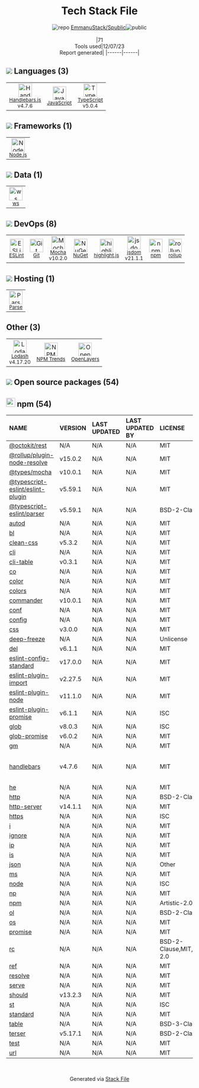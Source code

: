 <!--
&lt;--- Readme.md Snippet without images Start ---&gt;
## Tech Stack
EmmanuStack/Spublic is built on the following main stack:

- [Parse](https://parse.com) – Mobile Backend
- [Mocha](http://mochajs.org/) – Javascript Testing Framework
- [Node.js](http://nodejs.org/) – Frameworks (Full Stack)
- [Handlebars.js](http://handlebarsjs.com/) – Templating Languages & Extensions
- [JavaScript](https://developer.mozilla.org/en-US/docs/Web/JavaScript) – Languages
- [TypeScript](http://www.typescriptlang.org) – Languages
- [Lodash](https://lodash.com) – Javascript Utilities & Libraries
- [OpenLayers](http://openlayers.org/) – Mapping APIs
- [ESLint](http://eslint.org/) – Code Review
- [rollup](http://rollupjs.org/) – JS Build Tools / JS Task Runners
- [highlight.js](https://highlightjs.org/) – Text Editor
- [jsdom](https://github.com/jsdom/jsdom) – Headless Browsers
- [ws](https://github.com/websockets/ws) – Realtime Backend / API

Full tech stack [here](/techstack.md)

&lt;--- Readme.md Snippet without images End ---&gt;

&lt;--- Readme.md Snippet with images Start ---&gt;
## Tech Stack
EmmanuStack/Spublic is built on the following main stack:

- <img width='25' height='25' src='https://img.stackshare.io/service/86/68wTsXcT.png' alt='Parse'/> [Parse](https://parse.com) – Mobile Backend
- <img width='25' height='25' src='https://img.stackshare.io/service/832/mocha.png' alt='Mocha'/> [Mocha](http://mochajs.org/) – Javascript Testing Framework
- <img width='25' height='25' src='https://img.stackshare.io/service/1011/n1JRsFeB_400x400.png' alt='Node.js'/> [Node.js](http://nodejs.org/) – Frameworks (Full Stack)
- <img width='25' height='25' src='https://img.stackshare.io/service/1143/Handlebars.png' alt='Handlebars.js'/> [Handlebars.js](http://handlebarsjs.com/) – Templating Languages & Extensions
- <img width='25' height='25' src='https://img.stackshare.io/service/1209/javascript.jpeg' alt='JavaScript'/> [JavaScript](https://developer.mozilla.org/en-US/docs/Web/JavaScript) – Languages
- <img width='25' height='25' src='https://img.stackshare.io/service/1612/bynNY5dJ.jpg' alt='TypeScript'/> [TypeScript](http://www.typescriptlang.org) – Languages
- <img width='25' height='25' src='https://img.stackshare.io/service/2438/lodash.png' alt='Lodash'/> [Lodash](https://lodash.com) – Javascript Utilities & Libraries
- <img width='25' height='25' src='https://img.stackshare.io/service/3208/397ce8027eb036960f00dd5153d41993.png' alt='OpenLayers'/> [OpenLayers](http://openlayers.org/) – Mapping APIs
- <img width='25' height='25' src='https://img.stackshare.io/service/3337/Q4L7Jncy.jpg' alt='ESLint'/> [ESLint](http://eslint.org/) – Code Review
- <img width='25' height='25' src='https://img.stackshare.io/service/4423/zE8RTn9E_400x400.jpg' alt='rollup'/> [rollup](http://rollupjs.org/) – JS Build Tools / JS Task Runners
- <img width='25' height='25' src='https://img.stackshare.io/service/6888/c17e7d9688d86bd9f9506ec1fbd6d200_400x400.png' alt='highlight.js'/> [highlight.js](https://highlightjs.org/) – Text Editor
- <img width='25' height='25' src='https://img.stackshare.io/service/7054/preview.jpeg' alt='jsdom'/> [jsdom](https://github.com/jsdom/jsdom) – Headless Browsers
- <img width='25' height='25' src='https://img.stackshare.io/service/11381/no-img-open-source.png' alt='ws'/> [ws](https://github.com/websockets/ws) – Realtime Backend / API

Full tech stack [here](/techstack.md)

&lt;--- Readme.md Snippet with images End ---&gt;
-->
<div align="center">

# Tech Stack File
![](https://img.stackshare.io/repo.svg "repo") [EmmanuStack/Spublic](https://github.com/EmmanuStack/Spublic)![](https://img.stackshare.io/public_badge.svg "public")
<br/><br/>
|71<br/>Tools used|12/07/23 <br/>Report generated|
|------|------|
</div>

## <img src='https://img.stackshare.io/languages.svg'/> Languages (3)
<table><tr>
  <td align='center'>
  <img width='36' height='36' src='https://img.stackshare.io/service/1143/Handlebars.png' alt='Handlebars.js'>
  <br>
  <sub><a href="http://handlebarsjs.com/">Handlebars.js</a></sub>
  <br>
  <sub>v4.7.6</sub>
</td>

<td align='center'>
  <img width='36' height='36' src='https://img.stackshare.io/service/1209/javascript.jpeg' alt='JavaScript'>
  <br>
  <sub><a href="https://developer.mozilla.org/en-US/docs/Web/JavaScript">JavaScript</a></sub>
  <br>
  <sub></sub>
</td>

<td align='center'>
  <img width='36' height='36' src='https://img.stackshare.io/service/1612/bynNY5dJ.jpg' alt='TypeScript'>
  <br>
  <sub><a href="http://www.typescriptlang.org">TypeScript</a></sub>
  <br>
  <sub>v5.0.4</sub>
</td>

</tr>
</table>

## <img src='https://img.stackshare.io/frameworks.svg'/> Frameworks (1)
<table><tr>
  <td align='center'>
  <img width='36' height='36' src='https://img.stackshare.io/service/1011/n1JRsFeB_400x400.png' alt='Node.js'>
  <br>
  <sub><a href="http://nodejs.org/">Node.js</a></sub>
  <br>
  <sub></sub>
</td>

</tr>
</table>

## <img src='https://img.stackshare.io/databases.svg'/> Data (1)
<table><tr>
  <td align='center'>
  <img width='36' height='36' src='https://img.stackshare.io/service/11381/no-img-open-source.png' alt='ws'>
  <br>
  <sub><a href="https://github.com/websockets/ws">ws</a></sub>
  <br>
  <sub></sub>
</td>

</tr>
</table>

## <img src='https://img.stackshare.io/devops.svg'/> DevOps (8)
<table><tr>
  <td align='center'>
  <img width='36' height='36' src='https://img.stackshare.io/service/3337/Q4L7Jncy.jpg' alt='ESLint'>
  <br>
  <sub><a href="http://eslint.org/">ESLint</a></sub>
  <br>
  <sub></sub>
</td>

<td align='center'>
  <img width='36' height='36' src='https://img.stackshare.io/service/1046/git.png' alt='Git'>
  <br>
  <sub><a href="http://git-scm.com/">Git</a></sub>
  <br>
  <sub></sub>
</td>

<td align='center'>
  <img width='36' height='36' src='https://img.stackshare.io/service/832/mocha.png' alt='Mocha'>
  <br>
  <sub><a href="http://mochajs.org/">Mocha</a></sub>
  <br>
  <sub>v10.2.0</sub>
</td>

<td align='center'>
  <img width='36' height='36' src='https://img.stackshare.io/service/2637/6I3oEOP4_400x400.jpg' alt='NuGet'>
  <br>
  <sub><a href="https://www.nuget.org/">NuGet</a></sub>
  <br>
  <sub></sub>
</td>

<td align='center'>
  <img width='36' height='36' src='https://img.stackshare.io/service/6888/c17e7d9688d86bd9f9506ec1fbd6d200_400x400.png' alt='highlight.js'>
  <br>
  <sub><a href="https://highlightjs.org/">highlight.js</a></sub>
  <br>
  <sub></sub>
</td>

<td align='center'>
  <img width='36' height='36' src='https://img.stackshare.io/service/7054/preview.jpeg' alt='jsdom'>
  <br>
  <sub><a href="https://github.com/jsdom/jsdom">jsdom</a></sub>
  <br>
  <sub>v21.1.1</sub>
</td>

<td align='center'>
  <img width='36' height='36' src='https://img.stackshare.io/service/1120/lejvzrnlpb308aftn31u.png' alt='npm'>
  <br>
  <sub><a href="https://www.npmjs.com/">npm</a></sub>
  <br>
  <sub></sub>
</td>

<td align='center'>
  <img width='36' height='36' src='https://img.stackshare.io/service/4423/zE8RTn9E_400x400.jpg' alt='rollup'>
  <br>
  <sub><a href="http://rollupjs.org/">rollup</a></sub>
  <br>
  <sub></sub>
</td>

</tr>
</table>

## <img src='https://img.stackshare.io/hosting.svg'/> Hosting (1)
<table><tr>
  <td align='center'>
  <img width='36' height='36' src='https://img.stackshare.io/service/86/68wTsXcT.png' alt='Parse'>
  <br>
  <sub><a href="https://parse.com">Parse</a></sub>
  <br>
  <sub></sub>
</td>

</tr>
</table>

## Other (3)
<table><tr>
  <td align='center'>
  <img width='36' height='36' src='https://img.stackshare.io/service/2438/lodash.png' alt='Lodash'>
  <br>
  <sub><a href="https://lodash.com">Lodash</a></sub>
  <br>
  <sub>v4.17.20</sub>
</td>

<td align='center'>
  <img width='36' height='36' src='https://img.stackshare.io/service/12294/empty-logo-square.png' alt='NPM Trends'>
  <br>
  <sub><a href="https://www.npmtrends.com/">NPM Trends</a></sub>
  <br>
  <sub></sub>
</td>

<td align='center'>
  <img width='36' height='36' src='https://img.stackshare.io/service/3208/397ce8027eb036960f00dd5153d41993.png' alt='OpenLayers'>
  <br>
  <sub><a href="http://openlayers.org/">OpenLayers</a></sub>
  <br>
  <sub></sub>
</td>

</tr>
</table>


## <img src='https://img.stackshare.io/group.svg' /> Open source packages (54)</h2>

## <img width='24' height='24' src='https://img.stackshare.io/service/1120/lejvzrnlpb308aftn31u.png'/> npm (54)

|NAME|VERSION|LAST UPDATED|LAST UPDATED BY|LICENSE|VULNERABILITIES|
|:------|:------|:------|:------|:------|:------|
|[@octokit/rest](https://www.npmjs.com/@octokit/rest)|N/A|N/A|N/A |MIT|N/A|
|[@rollup/plugin-node-resolve](https://www.npmjs.com/@rollup/plugin-node-resolve)|v15.0.2|N/A|N/A |MIT|N/A|
|[@types/mocha](https://www.npmjs.com/@types/mocha)|v10.0.1|N/A|N/A |MIT|N/A|
|[@typescript-eslint/eslint-plugin](https://www.npmjs.com/@typescript-eslint/eslint-plugin)|v5.59.1|N/A|N/A |MIT|N/A|
|[@typescript-eslint/parser](https://www.npmjs.com/@typescript-eslint/parser)|v5.59.1|N/A|N/A |BSD-2-Clause|N/A|
|[autod](https://www.npmjs.com/autod)|N/A|N/A|N/A |MIT|N/A|
|[bl](https://www.npmjs.com/bl)|N/A|N/A|N/A |MIT|N/A|
|[clean-css](https://www.npmjs.com/clean-css)|v5.3.2|N/A|N/A |MIT|N/A|
|[cli](https://www.npmjs.com/cli)|N/A|N/A|N/A |MIT|N/A|
|[cli-table](https://www.npmjs.com/cli-table)|v0.3.1|N/A|N/A |MIT|N/A|
|[co](https://www.npmjs.com/co)|N/A|N/A|N/A |MIT|N/A|
|[color](https://www.npmjs.com/color)|N/A|N/A|N/A |MIT|N/A|
|[colors](https://www.npmjs.com/colors)|N/A|N/A|N/A |MIT|N/A|
|[commander](https://www.npmjs.com/commander)|v10.0.1|N/A|N/A |MIT|N/A|
|[conf](https://www.npmjs.com/conf)|N/A|N/A|N/A |MIT|N/A|
|[config](https://www.npmjs.com/config)|N/A|N/A|N/A |MIT|N/A|
|[css](https://www.npmjs.com/css)|v3.0.0|N/A|N/A |MIT|N/A|
|[deep-freeze](https://www.npmjs.com/deep-freeze)|N/A|N/A|N/A |Unlicense|N/A|
|[del](https://www.npmjs.com/del)|v6.1.1|N/A|N/A |MIT|N/A|
|[eslint-config-standard](https://www.npmjs.com/eslint-config-standard)|v17.0.0|N/A|N/A |MIT|N/A|
|[eslint-plugin-import](https://www.npmjs.com/eslint-plugin-import)|v2.27.5|N/A|N/A |MIT|N/A|
|[eslint-plugin-node](https://www.npmjs.com/eslint-plugin-node)|v11.1.0|N/A|N/A |MIT|N/A|
|[eslint-plugin-promise](https://www.npmjs.com/eslint-plugin-promise)|v6.1.1|N/A|N/A |ISC|N/A|
|[glob](https://www.npmjs.com/glob)|v8.0.3|N/A|N/A |ISC|N/A|
|[glob-promise](https://www.npmjs.com/glob-promise)|v6.0.2|N/A|N/A |MIT|N/A|
|[gm](https://www.npmjs.com/gm)|N/A|N/A|N/A |MIT|N/A|
|[handlebars](https://www.npmjs.com/handlebars)|v4.7.6|N/A|N/A |MIT|[CVE-2021-23369](https://github.com/advisories/GHSA-f2jv-r9rf-7988) (Critical)<br/>[CVE-2021-23383](https://github.com/advisories/GHSA-765h-qjxv-5f44) (Critical)|
|[he](https://www.npmjs.com/he)|N/A|N/A|N/A |MIT|N/A|
|[http](https://www.npmjs.com/http)|N/A|N/A|N/A |BSD-2-Clause|N/A|
|[http-server](https://www.npmjs.com/http-server)|v14.1.1|N/A|N/A |MIT|N/A|
|[https](https://www.npmjs.com/https)|N/A|N/A|N/A |ISC|N/A|
|[i](https://www.npmjs.com/i)|N/A|N/A|N/A |MIT|N/A|
|[ignore](https://www.npmjs.com/ignore)|N/A|N/A|N/A |MIT|N/A|
|[ip](https://www.npmjs.com/ip)|N/A|N/A|N/A |MIT|N/A|
|[is](https://www.npmjs.com/is)|N/A|N/A|N/A |MIT|N/A|
|[json](https://www.npmjs.com/json)|N/A|N/A|N/A |Other|N/A|
|[ms](https://www.npmjs.com/ms)|N/A|N/A|N/A |MIT|N/A|
|[node](https://www.npmjs.com/node)|N/A|N/A|N/A |ISC|N/A|
|[np](https://www.npmjs.com/np)|N/A|N/A|N/A |MIT|N/A|
|[npm](https://www.npmjs.com/npm)|N/A|N/A|N/A |Artistic-2.0|N/A|
|[ol](https://www.npmjs.com/ol)|N/A|N/A|N/A |BSD-2-Clause|N/A|
|[os](https://www.npmjs.com/os)|N/A|N/A|N/A |MIT|N/A|
|[promise](https://www.npmjs.com/promise)|N/A|N/A|N/A |MIT|N/A|
|[rc](https://www.npmjs.com/rc)|N/A|N/A|N/A |BSD-2-Clause,MIT,Apache-2.0|N/A|
|[ref](https://www.npmjs.com/ref)|N/A|N/A|N/A |MIT|N/A|
|[resolve](https://www.npmjs.com/resolve)|N/A|N/A|N/A |MIT|N/A|
|[serve](https://www.npmjs.com/serve)|N/A|N/A|N/A |MIT|N/A|
|[should](https://www.npmjs.com/should)|v13.2.3|N/A|N/A |MIT|N/A|
|[st](https://www.npmjs.com/st)|N/A|N/A|N/A |ISC|N/A|
|[standard](https://www.npmjs.com/standard)|N/A|N/A|N/A |MIT|N/A|
|[table](https://www.npmjs.com/table)|N/A|N/A|N/A |BSD-3-Clause|N/A|
|[terser](https://www.npmjs.com/terser)|v5.17.1|N/A|N/A |BSD-2-Clause|N/A|
|[test](https://www.npmjs.com/test)|N/A|N/A|N/A |MIT|N/A|
|[url](https://www.npmjs.com/url)|N/A|N/A|N/A |MIT|N/A|

<br/>
<div align='center'>

Generated via [Stack File](https://github.com/marketplace/stack-file)
